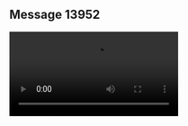 ## Message 13952



![Video](https://data.iron-swords.co.il/2024/November/20/13952/13952_media.mp4)
